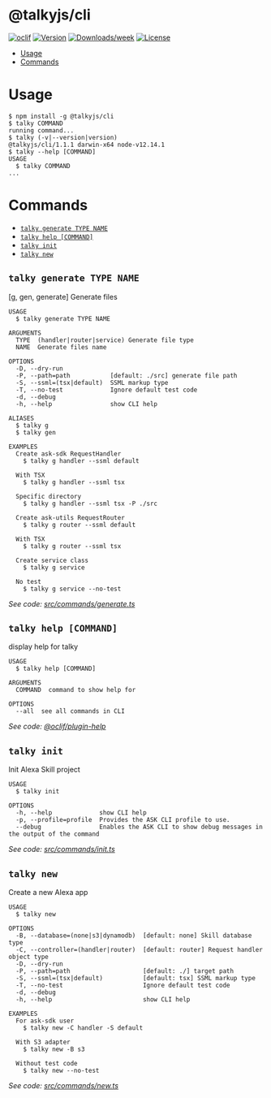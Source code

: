 @talkyjs/cli
============

[![oclif](https://img.shields.io/badge/cli-oclif-brightgreen.svg)](https://oclif.io)
[![Version](https://img.shields.io/npm/v/@talkyjs/cli.svg)](https://npmjs.org/package/@talkyjs/cli)
[![Downloads/week](https://img.shields.io/npm/dw/@talkyjs/cli.svg)](https://npmjs.org/package/@talkyjs/cli)
[![License](https://img.shields.io/npm/l/@talkyjs/cli.svg)](https://github.com/ask-utils/talkyjs-cli/ask-utils/talkyjs-cli/blob/master/package.json)

<!-- toc -->
* [Usage](#usage)
* [Commands](#commands)
<!-- tocstop -->
# Usage
<!-- usage -->
```sh-session
$ npm install -g @talkyjs/cli
$ talky COMMAND
running command...
$ talky (-v|--version|version)
@talkyjs/cli/1.1.1 darwin-x64 node-v12.14.1
$ talky --help [COMMAND]
USAGE
  $ talky COMMAND
...
```
<!-- usagestop -->
# Commands
<!-- commands -->
* [`talky generate TYPE NAME`](#talky-generate-type-name)
* [`talky help [COMMAND]`](#talky-help-command)
* [`talky init`](#talky-init)
* [`talky new`](#talky-new)

## `talky generate TYPE NAME`

[g, gen, generate] Generate files

```
USAGE
  $ talky generate TYPE NAME

ARGUMENTS
  TYPE  (handler|router|service) Generate file type
  NAME  Generate files name

OPTIONS
  -D, --dry-run
  -P, --path=path           [default: ./src] generate file path
  -S, --ssml=(tsx|default)  SSML markup type
  -T, --no-test             Ignore default test code
  -d, --debug
  -h, --help                show CLI help

ALIASES
  $ talky g
  $ talky gen

EXAMPLES
  Create ask-sdk RequestHandler
    $ talky g handler --ssml default

  With TSX 
    $ talky g handler --ssml tsx

  Specific directory 
    $ talky g handler --ssml tsx -P ./src

  Create ask-utils RequestRouter
    $ talky g router --ssml default

  With TSX 
    $ talky g router --ssml tsx

  Create service class 
    $ talky g service

  No test 
    $ talky g service --no-test
```

_See code: [src/commands/generate.ts](https://github.com/ask-utils/talkyjs-cli/blob/v1.1.1/src/commands/generate.ts)_

## `talky help [COMMAND]`

display help for talky

```
USAGE
  $ talky help [COMMAND]

ARGUMENTS
  COMMAND  command to show help for

OPTIONS
  --all  see all commands in CLI
```

_See code: [@oclif/plugin-help](https://github.com/oclif/plugin-help/blob/v3.2.1/src/commands/help.ts)_

## `talky init`

Init Alexa Skill project

```
USAGE
  $ talky init

OPTIONS
  -h, --help             show CLI help
  -p, --profile=profile  Provides the ASK CLI profile to use.
  --debug                Enables the ASK CLI to show debug messages in the output of the command
```

_See code: [src/commands/init.ts](https://github.com/ask-utils/talkyjs-cli/blob/v1.1.1/src/commands/init.ts)_

## `talky new`

Create a new Alexa app

```
USAGE
  $ talky new

OPTIONS
  -B, --database=(none|s3|dynamodb)  [default: none] Skill database type
  -C, --controller=(handler|router)  [default: router] Request handler object type
  -D, --dry-run
  -P, --path=path                    [default: ./] target path
  -S, --ssml=(tsx|default)           [default: tsx] SSML markup type
  -T, --no-test                      Ignore default test code
  -d, --debug
  -h, --help                         show CLI help

EXAMPLES
  For ask-sdk user
    $ talky new -C handler -S default

  With S3 adapter
    $ talky new -B s3

  Without test code
    $ talky new --no-test
```

_See code: [src/commands/new.ts](https://github.com/ask-utils/talkyjs-cli/blob/v1.1.1/src/commands/new.ts)_
<!-- commandsstop -->
